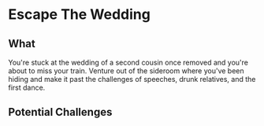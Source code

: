 # Escape The Wedding

## What

You're stuck at the wedding of a second cousin once removed and you're about to miss your train. Venture out of the sideroom where you've been hiding and make it past the challenges of speeches, drunk relatives, and the first dance.

## Potential Challenges
